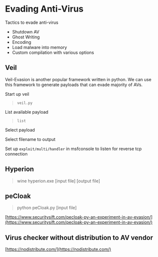 # Evading Anti-Virus

Tactics to evade anti-virus

* Shutdown AV
* Ghost Writing
* Encoding
* Load malware into memory
* Custom compilation with various options

## Veil

Veil-Evasion is another popular framework written in python. We can use this framework to generate payloads that can evade majority of AVs.

Start up veil

> `veil.py`

List available payload

> `list`

Select payload

Select filename to output

Set up `exploit/multi/handler` in msfconsole to listen for reverse tcp connection

## Hyperion

> wine hyperion.exe \[input file\] \[output file\]

## peCloak

> python peCloak.py \[input file\]

[https://www.securitysift.com/pecloak-py-an-experiment-in-av-evasion/](https://www.securitysift.com/pecloak-py-an-experiment-in-av-evasion/)

## Virus checker without distribution to AV vendor

[https://nodistribute.com/](https://nodistribute.com/)

